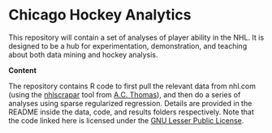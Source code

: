 Chicago Hockey Analytics
======

This repository will contain a set of analyses of player ability in the NHL.
It is designed to be a hub for experimentation, demonstration, and teaching
about both data mining and hockey analysis. 


<strong> Content </strong>

The repository contains R code to first pull the relevant data from nhl.com
(using the <a href="https://github.com/acthomasca/nhlscrapr">nhlscrapar</a>
tool from <a href="http://www.acthomas.ca/comment/">A.C. Thomas</a>), and then
do a series of analyses using sparse regularized regression. Details are
provided in the README inside the data, code, and results folders
respectively.  Note that the code linked here is licensed under the <a href="http://www.gnu.org/copyleft/lesser.html">GNU Lesser
Public License</a>.



